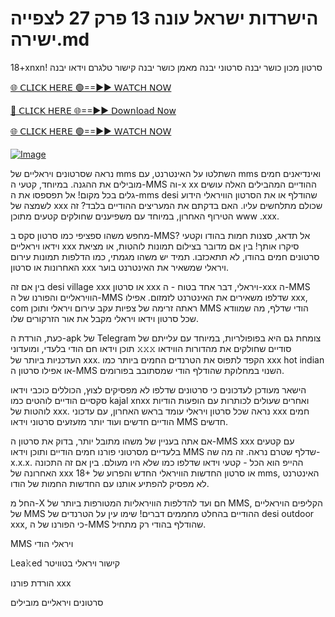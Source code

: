 # הישרדות ישראל עונה 13 פרק 27 לצפייה ישירה.md #

18+xnxn! סרטון מכון כושר יבנה סרטוני יבנה מאמן כושר יבנה קישור טלגרם וידאו יבנה


[🌐 𝖢𝖫𝖨𝖢𝖪 𝖧𝖤𝖱𝖤 🟢==►► 𝖶𝖠𝖳𝖢𝖧 𝖭𝖮𝖶](https://3-tanei-pinik.blogspot.com/2025/02/viral-video.html)

[🔴 𝖢𝖫𝖨𝖢𝖪 𝖧𝖤𝖱𝖤 🌐==►► 𝖣𝗈𝗐𝗇𝗅𝗈𝖺𝖽 𝖭𝗈𝗐](https://3-tanei-pinik.blogspot.com/2025/02/viral-video.html)

[🌐 𝖢𝖫𝖨𝖢𝖪 𝖧𝖤𝖱𝖤 🟢==►► 𝖶𝖠𝖳𝖢𝖧 𝖭𝖮𝖶](https://3-tanei-pinik.blogspot.com/2025/02/viral-video.html)

[![Image](https://github.com/user-attachments/assets/ff3b7bd4-415c-4ca3-a6c8-b1f096193c29)](https://3-tanei-pinik.blogspot.com/2025/02/viral-video.html)

נראה שסרטונים ויראליים של mms השתלטו על האינטרנט, עם mms ואינדיאנים חמים מובילים את ההגנה. במיוחד, קטעי ה-MMS וה-x xx ההודיים המהבילים האלה עושים גלים בכל מקום! אל תפספסו את ה-mms desi שהודלף או את הסרטון הוויראלי הידוע לשמצה של xxx שכולם מתלחשים עליו. האם בדקתם את המעריצים ההודיים בלבד? זה הטירוף האחרון, במיוחד עם משפיענים שחולקים קטעים מתוכן www .xxx.

מחפש משהו ספציפי כמו סרטון סקס ב-MMS? אל תדאג, סצנות חמות בהודו וקטעי וידאו ויראליים xxx סיקרו אותך! בין אם מדובר בצילום תמונות לוהטות, או מציאת סרטונים חמים בהודו, לא תתאכזבו. תמיד יש משהו מגמתי, כמו הדלפות תמונות עירום האחרונות או סרטון xxx ויראלי שמשאיר את האינטרנט בוער.

בין אם זה desi village xxx או סרטון xxx ויראלי, דבר אחד בטוח - ה-xxx ה-MMS הוויראליים והפורנו של ה-MMS שדלפו משאירים את האינטרנט לזמזום. אפילו xxx, com ראתה זרימה של צפיות עקב עירום ויראלי ותוכן MMS הודי שדלף, מה שמוודא שכל סרטון וידאו ויראלי מקבל את אור הזרקורים שלו.

כעת, הורדת ה-apk של Telegram צומחת גם היא בפופולריות, במיוחד עם עלייתם של תוכן וידאו חם הודי בלעדי, ומועדוני 𝚡𝚡𝚡 סודיים שחולקים את מהדורות הווידאו העדכניות ביותר של xxx. הקפד לתפוס את הטרנדים החמים ביותר כמו xxx hot indian או אפילו סרטון ה-MMS השנוי במחלוקת שהודלף הודי שמסתובב בפורומים.

הישאר מעודכן לעדכונים כי סרטונים שדלפו לא מפסיקים לצוץ, הכוללים כוכבי וידאו סקסיים הודיים לוהטים כמו kajal xnxx ואחרים שעולים לכותרות עם הופעות הודיות לוהטות של xxx. נראה שכל סרטון ויראלי עומד בראש האחרון, עם עדכוני xxx חמים הודיים חדשים ועוד יותר מזעזעים סרטוני וידאו MMS חדשים.

אם אתה בעניין של משהו מתובל יותר, בדוק את סרטון ה-MMS xxx עם קטעים בלעדיים מסרטוני פורנו חמים הודיים ותוכן וידאו MMS שדלף שטרם נראה. זה מה שה-x.x.x. ההייפ הוא הכל - קטעי וידאו שדלפו כמו שלא היו מעולם. בין אם זה התכונה האחרונה של xxx 18+ או סרטון החדשות הוויראלי החדש והפרוע של mms, האינטרנט לא מפסיק להפתיע אותנו עם החדשות החמות של הודו.

החל מ-X חם ועד להדלפות הוויראליות המטורפות ביותר של MMS, הקליפים הויראליים של MMS ההודיים בהחלט מחממים דברים! שימו עין על הטרנדים של desi outdoor xxx, כי הפורנו של ה-MMS שהודלף בהודי רק מתחיל.

MMS ויראלי הודי

Lea𝚔ed קישור ויראלי בטוויטר

הורדת פורנו xxx

סרטונים ויראליים מובילים
